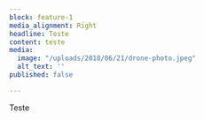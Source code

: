 ```yaml
---
block: feature-1
media_alignment: Right
headline: Teste
content: teste
media:
  image: "/uploads/2018/06/21/drone-photo.jpeg"
  alt_text: ''
published: false

---
```

Teste